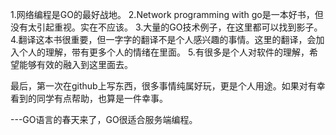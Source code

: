 1.网络编程是GO的最好战地。
2.Network programming with go是一本好书，但没有太引起重视。实在不应该。
3.大量的GO技术例子，在这里都可以找到影子。
4.翻译这本书很重要，但一字字的翻译不是个人感兴趣的事情。这里的翻译，会加入个人的理解，带有更多个人的情绪在里面。
5.有很多是个人对软件的理解，希望能够有效的融入到这里面去。

最后，第一次在github上写东西，很多事情纯属好玩，更是个人用途。如果对有幸看到的同学有点帮助，也算是一件幸事。



---GO语言的春天来了，GO很适合服务端编程。
